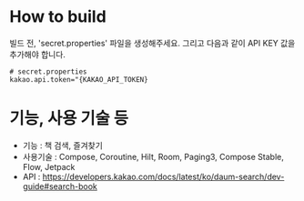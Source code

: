 # How to build #

빌드 전, 'secret.properties' 파일을 생성해주세요. 그리고 다음과 같이 API KEY 값을 추가해야 합니다.
```
# secret.properties
kakao.api.token="{KAKAO_API_TOKEN}
```

# 기능, 사용 기술 등 #
- 기능 : 책 검색, 즐겨찾기
- 사용기술 : Compose, Coroutine, Hilt, Room, Paging3, Compose Stable, Flow, Jetpack
- API : https://developers.kakao.com/docs/latest/ko/daum-search/dev-guide#search-book
